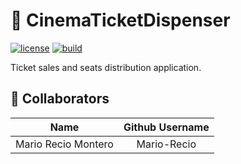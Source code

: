 # 📖 CinemaTicketDispenser

[![license](https://img.shields.io/github/license/devfiveurjc/agendaly.svg)](https://github.com/Mario-Recio/CinemaTicketDispenser/blob/master/LICENSE)
[![build](https://github.com/devfiveurjc/agendaly/actions/workflows/build.yml/badge.svg?branch=master)](https://github.com/Mario-Recio/CinemaTicketDispenser/actions/workflows/build.yml)

Ticket sales and seats distribution application.

## 👤 Collaborators

|          **Name**           | **Github Username** |
|:---------------------------:|:-------------------:|
|     Mario Recio Montero     |     Mario-Recio     |

